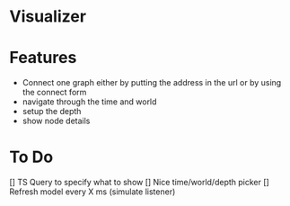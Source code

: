 Visualizer
===

# Features
- Connect one graph either by putting the address in the url or by using the connect form
- navigate through the time and world
- setup the depth
- show node details

# To Do
[] TS Query to specify what to show
[] Nice time/world/depth picker
[] Refresh model every X ms (simulate listener)
